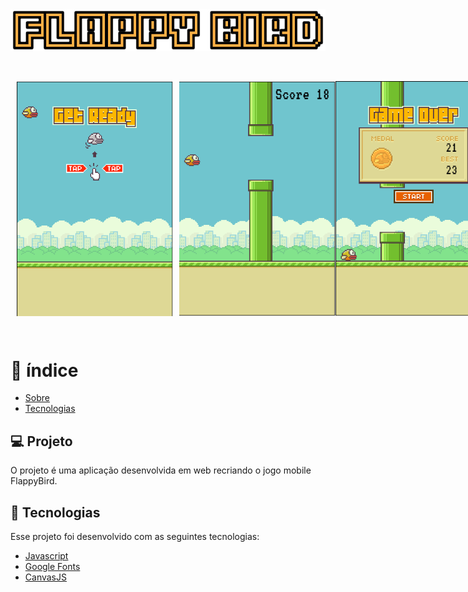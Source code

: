 
<div align=center>
  <img src="https://github.com/Nickcarv18/flappy-bird-js/blob/master/_docs_readme/logo.png"/>
  
  &ensp;&ensp;&ensp;
  
  <div style="display: flex">
      <img src="https://github.com/Nickcarv18/flappy-bird-js/blob/master/_docs_readme/inicio.png" style="width:250px; margin-left: 10px;"/>
      <img src="https://github.com/Nickcarv18/flappy-bird-js/blob/master/_docs_readme/gameplay.png" style="width:250px; margin-left: 10px;"/>
      <img src="https://github.com/Nickcarv18/flappy-bird-js/blob/master/_docs_readme/gameOver.png" style="width:250px;"/>
  </div>
</div>

&ensp;


# 📌 índice

- [Sobre](#projeto)
- [Tecnologias](#-tecnologias)

## 💻 Projeto

O projeto é uma aplicação desenvolvida em web recriando o jogo mobile FlappyBird.

## 🚀 Tecnologias

Esse projeto foi desenvolvido com as seguintes tecnologias:

- [Javascript](https://developer.mozilla.org/pt-BR/docs/Web/JavaScript)
- [Google Fonts](https://fonts.google.com/)
- [CanvasJS](https://developer.mozilla.org/pt-BR/docs/Web/API/Canvas_API/Tutorial/Basic_usage)
